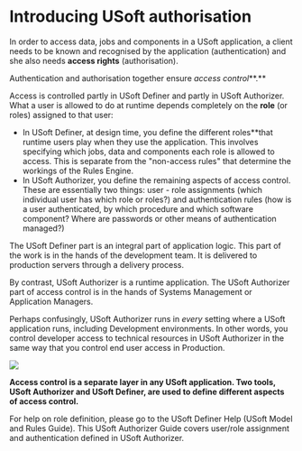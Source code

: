 # Introducing USoft authorisation

In order to access data, jobs and components in a USoft application, a client needs to be known and recognised by the application (authentication) and she also needs **access rights** (authorisation).

Authentication and authorisation together ensure *access control***.**

Access is controlled partly in USoft Definer and partly in USoft Authorizer. What a user is allowed to do at runtime depends completely on the **role** (or roles) assigned to that user:

- In USoft Definer, at design time, you define the different roles**that runtime users play when they use the application. This involves specifying which jobs, data and components each role is allowed to access. This is separate from the "non-access rules" that determine the workings of the Rules Engine.
- In USoft Authorizer, you define the remaining aspects of access control. These are essentially two things: user - role assignments (which individual user has which role or roles?) and authentication rules (how is a user authenticated, by which procedure and which software component? Where are passwords or other means of authentication managed?)

The USoft Definer part is an integral part of application logic. This part of the work is in the hands of the development team. It is delivered to production servers through a delivery process.

By contrast, USoft Authorizer is a runtime application. The USoft Authorizer part of access control is in the hands of Systems Management or Application Managers.

Perhaps confusingly, USoft Authorizer runs in *every* setting where a USoft application runs, including Development environments. In other words, you control developer access to technical resources in USoft Authorizer in the same way that you control end user access in Production.

![](/api/Authorisation%20and%20access/Introducing%20USoft%20authorisation/assets/f3fe745c-0ea9-4e9e-9d23-fc1d065a2bd9.png)

**Access control is a separate layer in any USoft application. Two tools, USoft Authorizer and USoft Definer, are used to define different aspects of access control.**

For help on role definition, please go to the USoft Definer Help (USoft Model and Rules Guide). This USoft Authorizer Guide covers user/role assignment and authentication defined in USoft Authorizer.

 